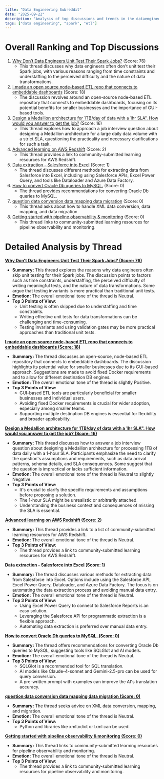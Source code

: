 ```yaml
---
title: "Data Engineering Subreddit"
date: "2025-09-22"
description: "Analysis of top discussions and trends in the dataengineering subreddit"
tags: ["data engineering", "spark", "etl"]
---
```


# Overall Ranking and Top Discussions
1.  [Why Don’t Data Engineers Unit Test Their Spark Jobs?](https://www.reddit.com/r/dataengineering/comments/1nnhtxt/why_dont_data_engineers_unit_test_their_spark_jobs/) (Score: 76)
    * This thread discusses why data engineers often don't unit test their Spark jobs, with various reasons ranging from time constraints and understaffing to the perceived difficulty and the nature of data transformations.
2.  [I made an open source node-based ETL repo that connects to embeddable dashboards](https://www.reddit.com/gallery/1nn7x1v) (Score: 18)
    * The discussion revolves around an open-source node-based ETL repository that connects to embeddable dashboards, focusing on its potential benefits for smaller businesses and the importance of GUI-based tools.
3.  [Design a Medallion architecture for 1TB/day of data with a 1hr SLA". How would you answer to get the job?](https://www.reddit.com/r/dataengineering/comments/1nnth0h/design_a_medallion_architecture_for_1tbday_of/) (Score: 16)
    * This thread explores how to approach a job interview question about designing a Medallion architecture for a large daily data volume with a strict SLA, questioning the practicality and necessary clarifications for such a task.
4.  [Advanced learning on AWS Redshift](https://www.reddit.com/r/dataengineering/comments/1nnt1ap/advanced_learning_on_aws_redshift/) (Score: 2)
    * This thread provides a link to community-submitted learning resources for AWS Redshift.
5.  [Data extraction - Salesforce into Excel](https://www.reddit.com/r/dataengineering/comments/1nnchyu/data_extraction_salesforce_into_excel/) (Score: 1)
    * The thread discusses different methods for extracting data from Salesforce into Excel, including using Salesforce APIs, Excel Power Query, and tools like Dataloader and Azure Data Factory.
6.  [How to convert Oracle Db queries to MySQL.](https://www.reddit.com/r/dataengineering/comments/1nnoy2g/how_to_convert_oracle_db_queries_to_mysql/) (Score: 0)
    * The thread provides recommendations for converting Oracle Db queries to MySQL.
7.  [question data conversion data mapping data migration](https://www.reddit.com/r/dataengineering/comments/1nnps2u/question_data_conversion_data_mapping_data/) (Score: 0)
    * This thread asks about how to handle XML data conversion, data mapping, and data migration.
8.  [Getting started with pipeline observability & monitoring](https://www.reddit.com/r/dataengineering/comments/1nnu2v7/getting_started_with_pipeline_observability/) (Score: 0)
    * This thread links to community-submitted learning resources for pipeline observability and monitoring.

# Detailed Analysis by Thread
**[Why Don’t Data Engineers Unit Test Their Spark Jobs? (Score: 76)](https://www.reddit.com/r/dataengineering/comments/1nnhtxt/why_dont_data_engineers_unit_test_their_spark_jobs/)**
*  **Summary:** This thread explores the reasons why data engineers often skip unit testing for their Spark jobs. The discussion points to factors such as time constraints, understaffing, the perceived difficulty of writing meaningful tests, and the nature of data transformations. Some argue that testing invariants is more practical than traditional unit tests.
*  **Emotion:** The overall emotional tone of the thread is Neutral.
*  **Top 3 Points of View:**
    *   Unit testing is often skipped due to understaffing and time constraints.
    *   Writing effective unit tests for data transformations can be challenging and time-consuming.
    *   Testing invariants and using validation gates may be more practical approaches than traditional unit tests.

**[I made an open source node-based ETL repo that connects to embeddable dashboards (Score: 18)](https://www.reddit.com/gallery/1nn7x1v)**
*  **Summary:** The thread discusses an open-source, node-based ETL repository that connects to embeddable dashboards. The discussion highlights its potential value for smaller businesses due to its GUI-based approach. Suggestions are made to avoid fixed Docker requirements and to allow for different destination DB engines.
*  **Emotion:** The overall emotional tone of the thread is slightly Positive.
*  **Top 3 Points of View:**
    *   GUI-based ETL tools are particularly beneficial for smaller businesses and individual users.
    *   Avoiding fixed Docker requirements is crucial for wider adoption, especially among smaller teams.
    *   Supporting multiple destination DB engines is essential for flexibility and broader applicability.

**[Design a Medallion architecture for 1TB/day of data with a 1hr SLA". How would you answer to get the job? (Score: 16)](https://www.reddit.com/r/dataengineering/comments/1nnth0h/design_a_medallion_architecture_for_1tbday_of/)**
*  **Summary:** This thread discusses how to answer a job interview question about designing a Medallion architecture for processing 1TB of data daily with a 1-hour SLA. Participants emphasize the need to clarify the question's assumptions and requirements, such as data arrival patterns, schema details, and SLA consequences. Some suggest that the question is impractical or lacks sufficient information.
*  **Emotion:** The overall emotional tone of the thread is Neutral to slightly Negative.
*  **Top 3 Points of View:**
    *   It's crucial to clarify the specific requirements and assumptions before proposing a solution.
    *   The 1-hour SLA might be unrealistic or arbitrarily attached.
    *   Understanding the business context and consequences of missing the SLA is essential.

**[Advanced learning on AWS Redshift (Score: 2)](https://www.reddit.com/r/dataengineering/comments/1nnt1ap/advanced_learning_on_aws_redshift/)**
*  **Summary:** This thread provides a link to a list of community-submitted learning resources for AWS Redshift.
*  **Emotion:** The overall emotional tone of the thread is Neutral.
*  **Top 3 Points of View:**
    *   The thread provides a link to community-submitted learning resources for AWS Redshift.

**[Data extraction - Salesforce into Excel (Score: 1)](https://www.reddit.com/r/dataengineering/comments/1nnchyu/data_extraction_salesforce_into_excel/)**
*  **Summary:** The thread discusses various methods for extracting data from Salesforce into Excel. Options include using the Salesforce API, Excel Power Query, Dataloader, and Azure Data Factory. The focus is on automating the data extraction process and avoiding manual data entry.
*  **Emotion:** The overall emotional tone of the thread is Neutral.
*  **Top 3 Points of View:**
    *   Using Excel Power Query to connect to Salesforce Reports is an easy solution.
    *   Leveraging the Salesforce API for programmatic extraction is a flexible approach.
    *   Automating data extraction is preferred over manual data entry.

**[How to convert Oracle Db queries to MySQL. (Score: 0)](https://www.reddit.com/r/dataengineering/comments/1nnoy2g/how_to_convert_oracle_db_queries_to_mysql/)**
*  **Summary:** The thread offers recommendations for converting Oracle Db queries to MySQL, suggesting tools like SQLGlot and AI models.
*  **Emotion:** The overall emotional tone of the thread is Neutral.
*  **Top 3 Points of View:**
    *   SQLGlot is a recommended tool for SQL translation.
    *   AI models like Claude-4-sonnet and Gemini-2.5-pro can be used for query conversion.
    *   A pre-written prompt with examples can improve the AI's translation accuracy.

**[question data conversion data mapping data migration (Score: 0)](https://www.reddit.com/r/dataengineering/comments/1nnps2u/question_data_conversion_data_mapping_data/)**
*  **Summary:** The thread seeks advice on XML data conversion, mapping, and migration.
*  **Emotion:** The overall emotional tone of the thread is Neutral.
*  **Top 3 Points of View:**
    *   Python and libraries like xmltodict or lxml can be used.

**[Getting started with pipeline observability & monitoring (Score: 0)](https://www.reddit.com/r/dataengineering/comments/1nnu2v7/getting_started_with_pipeline_observability/)**
*  **Summary:** This thread links to community-submitted learning resources for pipeline observability and monitoring.
*  **Emotion:** The overall emotional tone of the thread is Neutral.
*  **Top 3 Points of View:**
    *   The thread provides a link to community-submitted learning resources for pipeline observability and monitoring.
